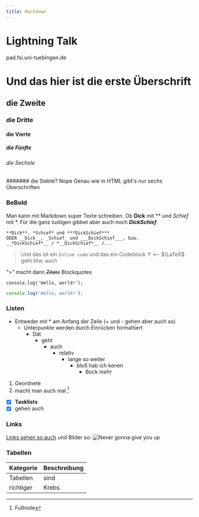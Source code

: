 ```yaml
---
title: Markdown
---
```

Lightning Talk
===

pad.fsi.uni-tuebingen.de

# Und das hier ist die erste Überschrift
## die Zweite
### die Dritte
#### die Vierte
##### die Fünfte
###### die Sechste 
####### die Siebte? Nope Genau wie in HTML gibt's nur sechs Überschriften

### BeBold
Man kann mit Markdown super Texte schreiben. Ob **Dick** mit \*\* und *Schief* mit \*.
Für die ganz lustigen gibbet aber auch noch ***DickSchief***.
```
**Dick**, *Schief* und ***DickSchief*** 
ODER __Dick__, _Schief_ und ___DickSchief___, bzw.
__*DickSchief*__ / *__DickSchief*__ /...
```
>Und das ist ein `Inline code` und das ein Codeblock $\uparrow$ <-- $\LaTeX$ geht btw. auch

"\>" macht dann ~~Zitate~~ Blockquotes

```javascript=
console.log('Hello, world!');
```

```javascript
console.log('Hello, world!');
```

### Listen
* Entweder mit \* am Anfang der Zeile (\+ und \- gehen aber auch so)
  - Unterpunkte werden durch Einrücken formattiert
    - Dat
      + geht
        - auch
          * relativ
              - lange so weiter
                  - bloß hab ich kenen 
                      - Bock mehr
1. Geordnete 
2. macht man auch mal [^1]

- [x] **Tasklists**
- [x] gehen auch

### Links
[Links sehen so auch](#Tabellen) und Bilder so:
![Never gonna give you up](https://fsmedia.imgix.net/75/38/9d/93/923c/42c7/9523/4fdfbc812c57/science-of-earworms-explain-why-never-gonna-give-you-up-is-stuck-in-our-heads-30-years-later.png)

### Tabellen
| Kategorie | Beschreibung |
| --------- | ------------ |
| Tabellen  | sind         |
| richtiger | Krebs        |

[^1]: Fußnote
